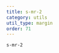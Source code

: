 ```yaml
---
title: s-mr-2
category: utils
util_type: margin
order: 71
---
```

<div class="s-mr-2">
  <code>s-mr-2</code>
</div>